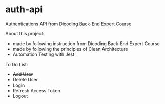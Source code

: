 # auth-api
Authentications API from Dicoding Back-End Expert Course

About this project:

* made by following instruction from Dicoding Back-End Expert Course
* made by following the principles of Clean Architecture
* Automation Testing with Jest

To Do List:
* ~~Add User~~
* Delete User
* Login
* Refresh Access Token
* Logout
